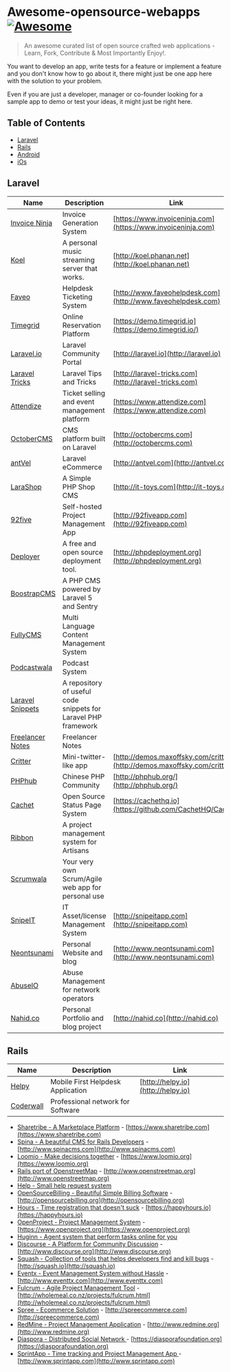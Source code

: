 # Awesome-opensource-webapps [![Awesome](https://cdn.rawgit.com/sindresorhus/awesome/d7305f38d29fed78fa85652e3a63e154dd8e8829/media/badge.svg)](https://github.com/sindresorhus/awesome)

> An awesome curated list of open source crafted web applications - Learn, Fork, Contribute &amp; Most Importantly Enjoy!.

You want to develop an app, write tests for a feature or implement a feature and you don't know how to go about it, there might just be one app here with the solution to your problem.

Even if you are just a developer, manager or co-founder looking for a sample app to demo or test your ideas, it might just be right here.

## Table of Contents

- [Laravel](#laravel)
- [Rails](#rails)
- [Android](#android)
- [iOs](#iOs)


## Laravel

| Name | Description | Link |
|------|-------------|------|
| [Invoice Ninja](https://github.com/invoiceninja/invoiceninja) | Invoice Generation System | [https://www.invoiceninja.com](https://www.invoiceninja.com) |
| [Koel](https://github.com/phanan/koel) | A personal music streaming server that works. | [http://koel.phanan.net](http://koel.phanan.net) |
| [Faveo](https://github.com/ladybirdweb/faveo-helpdesk) | Helpdesk Ticketing System | [http://www.faveohelpdesk.com](http://www.faveohelpdesk.com) |
| [Timegrid](https://github.com/timegridio/timegrid) |  Online Reservation Platform | [https://demo.timegrid.io](https://demo.timegrid.io/) |
| [Laravel.io](https://github.com/laravelio/laravel.io) | Laravel Community Portal | [http://laravel.io](http://laravel.io) |
| [Laravel Tricks](https://github.com/CodepadME/laravel-tricks) | Laravel Tips and Tricks | [http://laravel-tricks.com](http://laravel-tricks.com)||
| [Attendize](https://github.com/Attendize/Attendize) | Ticket selling and event management platform | [https://www.attendize.com](https://www.attendize.com) |
| [OctoberCMS](https://github.com/octobercms/october) | CMS platform built on Laravel | [http://octobercms.com](http://octobercms.com) |
| [antVel](https://github.com/ant-vel/antVel) | Laravel eCommerce | [http://antvel.com](http://antvel.com) |
| [LaraShop](https://github.com/ZENLIX/LaraShop) | A Simple PHP Shop CMS | [http://it-toys.com](http://it-toys.com) |
| [92five](https://github.com/chintanbanugaria/92five) | Self-hosted Project Management App | [http://92fiveapp.com](http://92fiveapp.com) |
| [Deployer](https://github.com/REBELinBLUE/deployer) | A free and open source deployment tool. | [http://phpdeployment.org](http://phpdeployment.org) |
| [BoostrapCMS](https://github.com/BootstrapCMS/CMS)| A PHP CMS powered by Laravel 5 and Sentry | |
| [FullyCMS](https://github.com/sseffa/fullycms) | Multi Language Content Management System | |
| [Podcastwala](https://github.com/modestkdr/Podcastwala) | Podcast System | |
| [Laravel Snippets](https://github.com/basco-johnkevin/laravelsnippets) | A repository of useful code snippets for Laravel PHP framework | |
| [Freelancer Notes](https://github.com/porimol/freelancer-notes) | Freelancer Notes | |
| [Critter](https://github.com/msurguy/critterapp) | Mini-twitter-like app | [http://demos.maxoffsky.com/critter](http://demos.maxoffsky.com/critter) |
| [PHPhub](https://github.com/summerblue/phphub) | Chinese PHP Community | [http://phphub.org/](http://phphub.org/) |
| [Cachet](https://github.com/CachetHQ/Cachet) | Open Source Status Page System | [https://cachethq.io](https://github.com/CachetHQ/Cachet) |
| [Ribbon](https://github.com/canvasowl/ribbbon) | A project management system for Artisans | |
| [Scrumwala](https://github.com/modestkdr/Scrumwala) | Your very own Scrum/Agile web app for personal use | |
| [SnipeIT](https://github.com/snipe/snipe-it) | IT Asset/license Management System | [http://snipeitapp.com](http://snipeitapp.com) |
| [Neontsunami](https://github.com/dwightwatson/neontsunami) | Personal Website and blog | [http://www.neontsunami.com](http://www.neontsunami.com) |
| [AbuseIO](https://github.com/AbuseIO/AbuseIO) | Abuse Management for network operators | |
| [Nahid.co](https://github.com/nahid/nahid.co) | Personal Portfolio and blog project | [http://nahid.co](http://nahid.co) |


## Rails

| Name | Description | Link |
|------|-------------|------|
| [Helpy](http://helpy.io) | Mobile First Helpdesk Application | [http://helpy.io](http://helpy.io) |
| [Coderwall](https://github.com/coderwall/coderwall-legacy) | Professional network for Software | | engineers](https://github.com/coderwall/coderwall-legacy) - [https://coderwall.com](https://coderwall.com)
* [Sharetribe - A Marketplace Platform](https://github.com/sharetribe/sharetribe) - [https://www.sharetribe.com](https://www.sharetribe.com)
* [Spina - A beautiful CMS for Rails Developers](https://github.com/denkGroot/Spina) - [http://www.spinacms.com](http://www.spinacms.com)
* [Loomio -  Make decisions together](https://github.com/loomio/loomio) - [https://www.loomio.org](https://www.loomio.org)
* [Rails port of OpenstreetMap](https://github.com/openstreetmap/openstreetmap-website) - [http://www.openstreetmap.org](http://www.openstreetmap.org)
* [Help - Small help request system](https://github.com/netguru/help)
* [OpenSourceBilling - Beautiful Simple Billing Software](http://www.opensourcerails.com/open-source-billing) - [http://opensourcebilling.org](http://opensourcebilling.org)
* [Hours - Time registration that doesn't suck](https://github.com/DefactoSoftware/Hours) - [https://happyhours.io](https://happyhours.io)
* [OpenProject - Project Management System](https://github.com/opf/openproject) - [https://www.openproject.org](https://www.openproject.org)
* [Huginn - Agent system that perform tasks online for you](https://github.com/cantino/huginn)
* [Discourse - A Platform for Community Discussion](https://github.com/discourse/discourse) - [http://www.discourse.org](http://www.discourse.org)
* [Squash - Collection of tools that helps developers find and kill bugs](https://github.com/SquareSquash/web) - [http://squash.io](http://squash.io)
* [Eventx - Event Management System without Hassle](https://github.com/andela/eventx) - [http://www.eventtx.com](http://www.eventtx.com)
* [Fulcrum - Agile Project Management Tool](https://github.com/fulcrum-agile/fulcrum) - [http://wholemeal.co.nz/projects/fulcrum.html](http://wholemeal.co.nz/projects/fulcrum.html)
* [Spree - Ecommerce Solution](https://github.com/spree/spree) - [http://spreecommerce.com](http://spreecommerce.com)
* [RedMine - Project Management Application](https://github.com/edavis10/redmine) - [http://www.redmine.org](http://www.redmine.org)
* [Diaspora - Distributed Social Network ](https://github.com/diaspora/diaspora) - [https://diasporafoundation.org](https://diasporafoundation.org)
* [SprintApp - Time tracking and Project Management App ](https://github.com/macfanatic/SprintApp) - [http://www.sprintapp.com](http://www.sprintapp.com)
